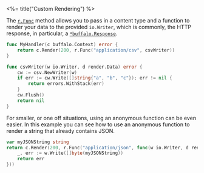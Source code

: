 <%= title("Custom Rendering") %>

The [`r.Func`](https://godoc.org/github.com/gobuffalo/buffalo/render#Func) method allows you to pass in a content type and a function to render your data to the provided `io.Writer`, which is commonly, the HTTP response, in particular, a [`*buffalo.Response`](https://godoc.org/github.com/gobuffalo/buffalo#Response).

```go
func MyHandler(c buffalo.Context) error {
	return c.Render(200, r.Func("application/csv", csvWriter))
}

func csvWriter(w io.Writer, d render.Data) error {
	cw := csv.NewWriter(w)
	if err := cw.Write([]string{"a", "b", "c"}); err != nil {
		return errors.WithStack(err)
	}
	cw.Flush()
	return nil
}
```

For smaller, or one off situations, using an anonymous function can be even easier. 
In this example you can see how to use an anonymous function to render a string that already contains JSON.
```go
var myJSONString string
return c.Render(200, r.Func("application/json", func(w io.Writer, d render.Data) error {
	_, err := w.Write([]byte(myJSONString))
	return err
}))
```
